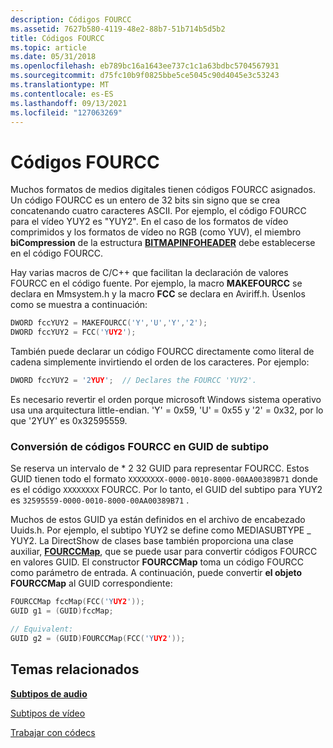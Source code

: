 ```yaml
---
description: Códigos FOURCC
ms.assetid: 7627b580-4119-48e2-88b7-51b714b5d5b2
title: Códigos FOURCC
ms.topic: article
ms.date: 05/31/2018
ms.openlocfilehash: eb789bc16a1643ee737c1c1a63bdbc5704567931
ms.sourcegitcommit: d75fc10b9f0825bbe5ce5045c90d4045e3c53243
ms.translationtype: MT
ms.contentlocale: es-ES
ms.lasthandoff: 09/13/2021
ms.locfileid: "127063269"
---
```

# <a name="fourcc-codes"></a>Códigos FOURCC

Muchos formatos de medios digitales tienen códigos FOURCC asignados. Un código FOURCC es un entero de 32 bits sin signo que se crea concatenando cuatro caracteres ASCII. Por ejemplo, el código FOURCC para el vídeo YUY2 es "YUY2". En el caso de los formatos de vídeo comprimidos y los formatos de vídeo no RGB (como YUV), el miembro **biCompression** de la estructura [**BITMAPINFOHEADER**](/windows/win32/api/wingdi/ns-wingdi-bitmapinfoheader) debe establecerse en el código FOURCC.

Hay varias macros de C/C++ que facilitan la declaración de valores FOURCC en el código fuente. Por ejemplo, la macro **MAKEFOURCC** se declara en Mmsystem.h y la macro **FCC** se declara en Aviriff.h. Úsenlos como se muestra a continuación:


```C++
DWORD fccYUY2 = MAKEFOURCC('Y','U','Y','2');
DWORD fccYUY2 = FCC('YUY2');
```



También puede declarar un código FOURCC directamente como literal de cadena simplemente invirtiendo el orden de los caracteres. Por ejemplo:


```C++
DWORD fccYUY2 = '2YUY';  // Declares the FOURCC 'YUY2'.
```



Es necesario revertir el orden porque microsoft Windows sistema operativo usa una arquitectura little-endian. 'Y' = 0x59, 'U' = 0x55 y '2' = 0x32, por lo que '2YUY' es 0x32595559.

### <a name="converting-fourcc-codes-to-subtype-guids"></a>Conversión de códigos FOURCC en GUID de subtipo

Se reserva un intervalo de \* 2 32 GUID para representar FOURCC. Estos GUID tienen todo el formato `XXXXXXXX-0000-0010-8000-00AA00389B71` donde es el código `XXXXXXXX` FOURCC. Por lo tanto, el GUID del subtipo para YUY2 es `32595559-0000-0010-8000-00AA00389B71` .

Muchos de estos GUID ya están definidos en el archivo de encabezado Uuids.h. Por ejemplo, el subtipo YUY2 se define como MEDIASUBTYPE \_ YUY2. La DirectShow de clases base también proporciona una clase auxiliar, [**FOURCCMap**](fourccmap.md), que se puede usar para convertir códigos FOURCC en valores GUID. El constructor **FOURCCMap** toma un código FOURCC como parámetro de entrada. A continuación, puede convertir **el objeto FOURCCMap** al GUID correspondiente:


```C++
FOURCCMap fccMap(FCC('YUY2'));
GUID g1 = (GUID)fccMap;

// Equivalent:
GUID g2 = (GUID)FOURCCMap(FCC('YUY2'));
```



## <a name="related-topics"></a>Temas relacionados

<dl> <dt>

[**Subtipos de audio**](audio-subtypes.md)
</dt> <dt>

[Subtipos de vídeo](video-subtypes.md)
</dt> <dt>

[Trabajar con códecs](working-with-codecs.md)
</dt> </dl>

 

 



